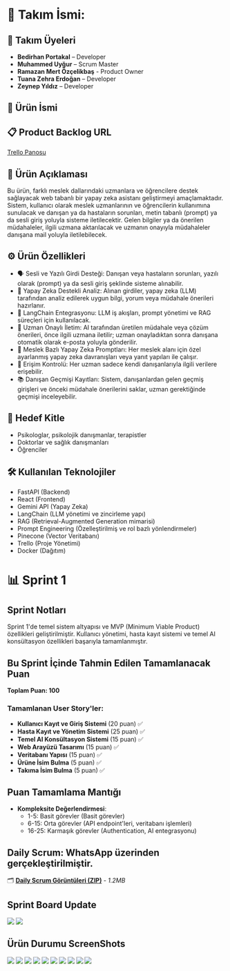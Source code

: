 # 🧠 Takım İsmi: 

## 👥 Takım Üyeleri
- **Bedirhan Portakal** – Developer
- **Muhammed Uyğur** – Scrum Master
- **Ramazan Mert Özçelikbaş** - Product Owner
- **Tuana Zehra Erdoğan** – Developer
- **Zeynep Yıldız** – Developer

## 🤖 Ürün İsmi


## 📋 Product Backlog URL
[Trello Panosu](https://trello.com/b/eOTahhcW)


## 📝 Ürün Açıklaması
Bu ürün, farklı meslek dallarındaki uzmanlara ve öğrencilere destek sağlayacak web tabanlı bir yapay zeka asistanı geliştirmeyi amaçlamaktadır. Sistem, kullanıcı olarak meslek uzmanlarının ve öğrencilerin kullanımına sunulacak ve danışan ya da hastaların sorunları, metin tabanlı (prompt) ya da sesli giriş yoluyla sisteme iletilecektir.
Gelen bilgiler ya da önerilen müdahaleler, ilgili uzmana aktarılacak ve uzmanın onayıyla müdahaleler danışana mail yoluyla iletilebilecek.


## ⚙️ Ürün Özellikleri
- 🗣️ Sesli ve Yazılı Girdi Desteği: Danışan veya hastaların sorunları, yazılı olarak (prompt) ya da sesli giriş şeklinde sisteme alınabilir.
- 🤖 Yapay Zeka Destekli Analiz: Alınan girdiler, yapay zeka (LLM) tarafından analiz edilerek uygun bilgi, yorum veya müdahale önerileri hazırlanır.
- 🔗 LangChain Entegrasyonu: LLM iş akışları, prompt yönetimi ve RAG süreçleri için kullanılacak.
- 📨 Uzman Onaylı İletim: AI tarafından üretilen müdahale veya çözüm önerileri, önce ilgili uzmana iletilir; uzman onayladıktan sonra danışana otomatik olarak e-posta yoluyla gönderilir.
- 🧠 Meslek Bazlı Yapay Zeka Promptları: Her meslek alanı için özel ayarlanmış yapay zeka davranışları veya yanıt yapıları ile çalışır.
- 🔐 Erişim Kontrolü: Her uzman sadece kendi danışanlarıyla ilgili verilere erişebilir.
- 📚 Danışan Geçmişi Kayıtları: Sistem, danışanlardan gelen geçmiş girişleri ve önceki müdahale önerilerini saklar, uzman gerektiğinde geçmişi inceleyebilir.

## 🎯 Hedef Kitle
- Psikologlar, psikolojik danışmanlar, terapistler
- Doktorlar ve sağlık danışmanları
- Öğrenciler

## 🛠️ Kullanılan Teknolojiler
- FastAPI (Backend)
- React (Frontend)
- Gemini API (Yapay Zeka)
- LangChain (LLM yönetimi ve zincirleme yapı)
- RAG (Retrieval-Augmented Generation mimarisi)
- Prompt Engineering (Özelleştirilmiş ve rol bazlı yönlendirmeler)
- Pinecone (Vector Veritabanı)
- Trello (Proje Yönetimi)
- Docker (Dağıtım)

# 📊 Sprint 1

## Sprint Notları
Sprint 1'de temel sistem altyapısı ve MVP (Minimum Viable Product) özellikleri geliştirilmiştir. Kullanıcı yönetimi, hasta kayıt sistemi ve temel AI konsültasyon özellikleri başarıyla tamamlanmıştır.

## Bu Sprint İçinde Tahmin Edilen Tamamlanacak Puan
**Toplam Puan: 100**

### Tamamlanan User Story'ler:
- **Kullanıcı Kayıt ve Giriş Sistemi** (20 puan) ✅
- **Hasta Kayıt ve Yönetim Sistemi** (25 puan) ✅  
- **Temel AI Konsültasyon Sistemi** (15 puan) ✅
- **Web Arayüzü Tasarımı** (15 puan) ✅
- **Veritabanı Yapısı** (15 puan) ✅
- **Ürüne İsim Bulma** (5 puan) ✅
- **Takıma İsim Bulma** (5 puan) ✅

## Puan Tamamlama Mantığı
- **Kompleksite Değerlendirmesi**: 
  - 1-5: Basit görevler (Basit görevler)
  - 6-15: Orta görevler (API endpoint'leri, veritabanı işlemleri)
  - 16-25: Karmaşık görevler (Authentication, AI entegrasyonu)

## Daily Scrum: WhatsApp üzerinden gerçekleştirilmiştir.

🗂️ [**Daily Scrum Görüntüleri (ZIP)**](<imagess/daily-scrum-images.zip>) - *1.2MB*


## Sprint Board Update
![](imagess/trelloSP1.png)
![](imagess/TrelloSP1_.png)

## Ürün Durumu ScreenShots

![](imagess/app1.png)
![](imagess/app2.png)
![](imagess/app3.png)
![](imagess/app4.png)
![](imagess/app5.png)
![](imagess/app6.png)
![](imagess/app7.png)
![](imagess/app8.png)
![](imagess/app9.png)
![](imagess/app10.png)
